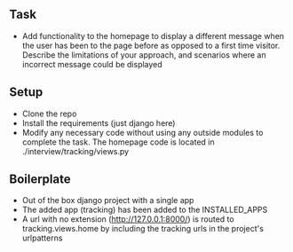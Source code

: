 ## Task 
* Add functionality to the homepage to display a different message when the user has been to the page before as opposed to a first time visitor. Describe the limitations of your approach, and scenarios where an incorrect message could be displayed 

## Setup
* Clone the repo 
* Install the requirements (just django here)
* Modify any necessary code without using any outside modules to complete the task. The homepage code is located in ./interview/tracking/views.py

## Boilerplate
* Out of the box django project with a single app
* The added app (tracking) has been added to the INSTALLED_APPS 
* A url with no extension (http://127.0.0.1:8000/) is routed to tracking.views.home by including the tracking urls in the project's urlpatterns 